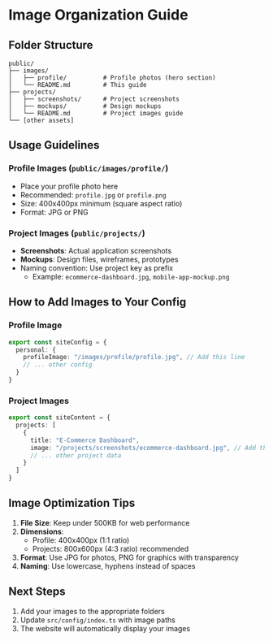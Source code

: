 # Image Organization Guide

## Folder Structure

```
public/
├── images/
│   ├── profile/          # Profile photos (hero section)
│   └── README.md         # This guide
├── projects/
│   ├── screenshots/      # Project screenshots
│   ├── mockups/          # Design mockups
│   └── README.md         # Project images guide
└── [other assets]
```

## Usage Guidelines

### Profile Images (`public/images/profile/`)
- Place your profile photo here
- Recommended: `profile.jpg` or `profile.png`
- Size: 400x400px minimum (square aspect ratio)
- Format: JPG or PNG

### Project Images (`public/projects/`)
- **Screenshots**: Actual application screenshots
- **Mockups**: Design files, wireframes, prototypes
- Naming convention: Use project key as prefix
  - Example: `ecommerce-dashboard.jpg`, `mobile-app-mockup.png`

## How to Add Images to Your Config

### Profile Image
```typescript
export const siteConfig = {
  personal: {
    profileImage: "/images/profile/profile.jpg", // Add this line
    // ... other config
  }
}
```

### Project Images
```typescript
export const siteContent = {
  projects: [
    {
      title: "E-Commerce Dashboard",
      image: "/projects/screenshots/ecommerce-dashboard.jpg", // Add this line
      // ... other project data
    }
  ]
}
```

## Image Optimization Tips

1. **File Size**: Keep under 500KB for web performance
2. **Dimensions**: 
   - Profile: 400x400px (1:1 ratio)
   - Projects: 800x600px (4:3 ratio) recommended
3. **Format**: Use JPG for photos, PNG for graphics with transparency
4. **Naming**: Use lowercase, hyphens instead of spaces

## Next Steps

1. Add your images to the appropriate folders
2. Update `src/config/index.ts` with image paths
3. The website will automatically display your images